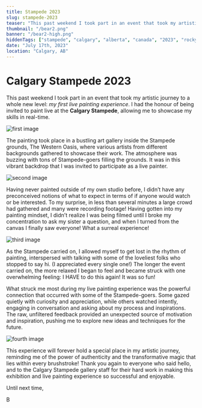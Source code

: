 ```yaml
---
title: Stampede 2023
slug: stampede-2023
teaser: "This past weekend I took part in an event that took my artistic journey to a whole new level: my first live painting experience."
thumbnail: "/bear2.png"
banner: "/bear2-high.png"
hiddenTags: ["stampede", "calgary", "alberta", "canada", "2023", "rocky mountain animals"]
date: "July 17th, 2023"
location: "Calgary, AB"
---
```

# Calgary Stampede 2023

This past weekend I took part in an event that took my artistic journey to a whole new level: *my first live painting experience*. I had the honour of being invited to paint live at the **Calgary Stampede**, allowing me to showcase my skills in real-time.

![first image](/StampedeBannerCrop.jpg)

The painting took place in a bustling art gallery inside the Stampede grounds, The Western Oasis, where various artists from different backgrounds gathered to showcase their work. The atmosphere was buzzing with tons of Stampede-goers filling the grounds. It was in this vibrant backdrop that I was invited to participate as a live painter.

![second image](/BearProgress2.JPG)

Having never painted outside of my own studio before, I didn’t have any preconceived notions of what to expect in terms of if anyone would watch or be interested. To my surprise, in less than several minutes a large crowd had gathered and many were recording footage! Having gotten into my painting mindset, I didn’t realize I was being filmed until I broke my concentration to ask my sister a question, and when I turned from the canvas I finally saw everyone! What a surreal experience!

![third image](/BearProgress3.JPG)

As the Stampede carried on, I allowed myself to get lost in the rhythm of painting, interspersed with talking with some of the loveliest folks who stopped to say hi. (I appreciated every single one!) The longer the event carried on, the more relaxed I began to feel and became struck with one overwhelming feeling: I HAVE to do this again! It was so fun!

What struck me most during my live painting experience was the powerful connection that occurred with some of the Stampede-goers. Some gazed quietly with curiosity and appreciation, while others watched intently, engaging in conversation and asking about my process and inspirations. The raw, unfiltered feedback provided an unexpected source of motivation and inspiration, pushing me to explore new ideas and techniques for the future.

![fourth image](/BearProgress.jpg)

This experience will forever hold a special place in my artistic journey, reminding me of the power of authenticity and the transformative magic that lies within every brushstroke! Thank you again to everyone who said hello, and to the Calgary Stampede gallery staff for their hard work in making this exhibition and live painting experience so successful and enjoyable.

Until next time,

B
